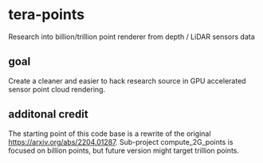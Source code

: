 # tera-points
Research into billion/trillion point renderer from depth / LiDAR sensors data

## goal
Create a cleaner and easier to hack research source in GPU accelerated sensor point cloud rendering.

## additonal credit
The starting point of this code base is a rewrite of the original https://arxiv.org/abs/2204.01287. 
Sub-project compute_2G_points is focused on billion points, but future version might target trillion points.








